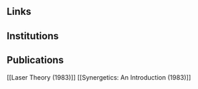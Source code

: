 ## Links
## Institutions
## Publications
 [[Laser Theory (1983)]] 
 [[Synergetics: An Introduction (1983)]]